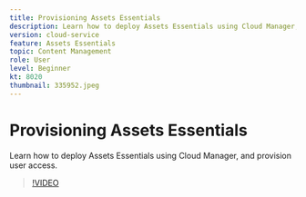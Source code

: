 ```yaml
---
title: Provisioning Assets Essentials
description: Learn how to deploy Assets Essentials using Cloud Manager, and provision user access.
version: cloud-service
feature: Assets Essentials
topic: Content Management
role: User
level: Beginner
kt: 8020
thumbnail: 335952.jpeg
---
```


# Provisioning Assets Essentials

Learn how to deploy Assets Essentials using Cloud Manager, and provision user access.

>[!VIDEO](https://video.tv.adobe.com/v/335952/?quality=9&learn=on)
